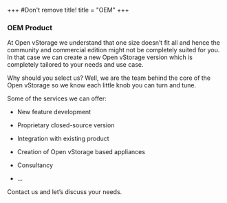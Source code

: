 +++
#Don't remove title!
title = "OEM"
+++


### OEM Product
At Open vStorage we understand that one size doesn’t fit all and hence the community and commercial edition might not be completely suited for you. In that case we can create a new Open vStorage version which is completely tailored to your needs and use case.

Why should you select us? Well, we  are the team behind the core of the Open vStorage so we know each little knob you can turn and tune.

Some of the services we can offer:

* New feature development

* Proprietary closed-source version

* Integration with existing product

* Creation of Open vStorage based appliances

* Consultancy

* …

Contact us and let’s discuss your needs.